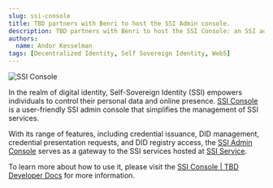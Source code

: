 ```yaml
---
slug: ssi-console
title: TBD partners with Benri to host the SSI Admin console.
description: TBD partners with Benri to host the SSI Console: an SSI admin interface for easy interaction with SSI services.
authors:
  name: Andor Kesselman
tags: [Decentralized Identity, Self Sovereign Identity, Web5]
---
```


<head>
  <meta property="og:title" content="TBD partners with Benri to host the SSI Console: an SSI admin interface for easy interaction with SSI services" />
  <meta property="og:type" content="website" />
  <meta property="og:url" content='https://developer.tbd.website/blog/2023-06-01-ssi-console' />
  <meta name="og:description" content="TBD partners with Benri to host the SSI Console: an SSI admin interface for easy interaction with SSI services" />
  <meta property="og:image" content="https://developer.tbd.website/assets/images/ssi_console.png" />

  <meta name="twitter:card" content="summary_large_image" />
  <meta property="twitter:domain" content="developer.tbd.website" />
  <meta name="twitter:site" content="@tbddev" />
  <meta name="twitter:title" content="TBD partners with Benri to host the SSI Console: an SSI admin interface for easy interaction with SSI services" />
  <meta property="twitter:url" content='https://developer.tbd.website/blog/2023-06-01-ssi-console' /> 
  <meta name="twitter:description" content="TBD partners with Benri to host the SSI Console: an SSI admin interface for easy interaction with SSI services" />
  <meta name="twitter:image" content="https://developer.tbd.website/assets/images/ssi_console.png" />
  <link rel="apple-touch-icon" href="https://developer.tbd.website/img/tbd-fav-icon-main.png" />
</head>

![SSI Console](/img/ssi_console.png)

In the realm of digital identity, Self-Sovereign Identity (SSI) empowers
individuals to control their personal data and online presence. [SSI
Console](https://console.benri.io) is a user-friendly SSI admin console that
simplifies the management of SSI services.

<!--truncate-->

With its range of features, including credential issuance, DID management,
credential presentation requests, and DID registry access, the [SSI Admin
Console](https://console.benri.io) serves as a gateway to the SSI services hosted
at [SSI Service](https://ssi.benri.io).

To learn more about how to use it, please visit the [SSI Console | TBD Developer
Docs](https://developer.tbd.website/docs/ssi/ssi-console) for more information.

